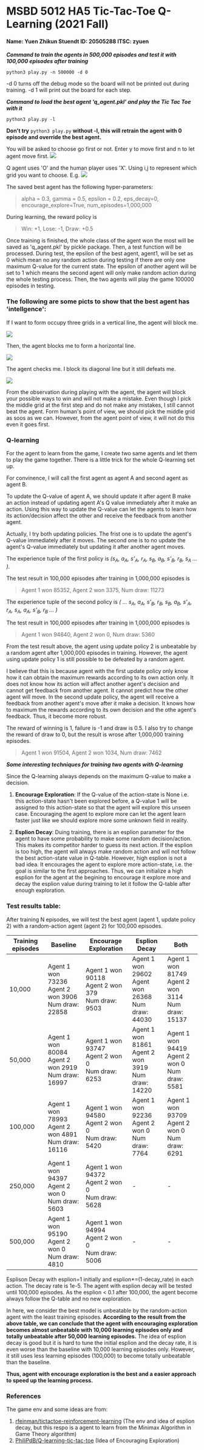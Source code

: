 # MSBD 5012 HA5 Tic-Tac-Toe Q-Learning (2021 Fall)

#### Name: Yuen Zhikun Stuendt ID: 20505288 ITSC: zyuen

***Command to train the agents in 500,000 episodes and test it with 100,000 episodes after training***
```
python3 play.py -n 500000 -d 0
```

-d 0 turns off the debug mode so the board will not be printed out during training. -d 1 will print out the board for each step.

***Command to load the best agent 'q_agent.pkl' and play the Tic Tac Toe with it***
``` 
python3 play.py -l
```

**Don't try** ```python3 play.py``` **without -l, this will retrain the agent with 0 episode and override the best agent.**

You will be asked to choose go first or not. Enter y to move first and n to let agent move first.
![](./img/begin.png)

Q agent uses 'O' and the human player uses 'X'. 
Using i,j to represent which grid you want to choose. E.g. 
![](./img/move.png)

The saved best agent has the following hyper-parameters:
> alpha = 0.3, gamma = 0.5, epslion = 0.2, eps_decay=0, encourage_explore=True, num_episodes=1,000,000

During learning, the reward policy is
> Win: +1, Lose: -1, Draw: +0.5

Once training is finished, the whole class of the agent won the most will be saved as 'q_agent.pkl' by pickle package. Then, a test function will be processed. During test, the epsilon of the best agent, agent1, will be set as 0 which mean no any random action during testing if there are only one maximum Q-value for the current state. The epsilon of another agent will be set to 1 which means the second agent will only make random action during the whole testing process. Then, the two agents will play the game 100000 episodes in testing.

### The following are some picts to show that the best agent has 'intellgence':

If I want to form occupy three grids in a vertical line, the agent will block me.

![](./img/eg1.png)

Then, the agent blocks me to form a horizontal line.


![](./img/eg2.png)

The agent checks me. I block its diagonal line but it still defeats me.

![](./img/eg3.png)

From the observation during playing with the agent, the agent will block your possible ways to win and will not make a mistake. Even though I pick the middle grid at the first step and do not make any mistakes, I still cannot beat the agent. Form human's point of view, we should pick the middle grid as soos as we can. However, from the agent point of view, it will not do this even it goes first.

### Q-learning
For the agent to learn from the game, I create two same agents and let them to play the game together. There is a little trick for the whole Q-learning set up.

For convinence, I will call the first agent as agent A and second agent as agent  B.

To update the Q-value of agent A, we should update it after agent B make an action instead of updating agent A's Q value immediately after it make an action. Using this way to update the Q-value can let the agents to learn how its action/decision affect the other and receive the feedback from another agent.

Actually, I try both updating policies. The frist one is to update the agent's Q-value immediately after it moves. The second one is to no update the agent's Q-value immediately but updating it after another agent moves.

The experience tuple of the first policy is *(s<sub>A</sub>, a<sub>A</sub>, s'<sub>A</sub>, r<sub>A</sub>, s<sub>B</sub>, a<sub>B</sub>, s'<sub>B</sub>, r<sub>B</sub>, s<sub>A</sub> ... )*. 

The test result in 100,000 episodes after training in 1,000,000 episodes is 
> Agent 1 won 85352, Agent 2 won 3375, Num draw: 11273

The experience tuple of the second policy is *( ... s<sub>A</sub>, a<sub>A</sub>, s'<sub>B</sub>, r<sub>B</sub>, s<sub>B</sub>, a<sub>B</sub>, s'<sub>A</sub>, r<sub>A</sub>, s<sub>A</sub>, a<sub>A</sub>, s'<sub>B</sub>, r<sub>B</sub> ... )*

The test result in 100,000 episodes after training in 1,000,000 episodes is
> Agent 1 won 94640, Agent 2 won 0, Num draw: 5360

From the test result above, the agent using update policy 2 is unbeatable by a random agent after 1,000,000 episodes in training. However, the agent using update policy 1 is still possible to be defeated by a random agent.

I believe that this is because agent with the first update policy only know how it can obtain the maximum rewards according to its own action only. It does not know how its action will affect another agent's decision and cannot get feedback from another agent. It cannot predict how the other agent will move. In the second update policy, the agent will receive a feedback from another agent's move after it make a decision. It knows how to maximum the rewards according to its own decision and the othe agent's feedback. Thus, it become more robust.

The reward of winning is 1, failure is -1 and draw is 0.5. I also try to change the reward of draw to 0, but the result is wrose after 1,000,000 training episodes.
> Agent 1 won 91504, Agent 2 won 1034, Num draw: 7462

***Some interesting techniques for training two agents with Q-learning***

Since the Q-learning always depends on the maximum Q-value to make a decision.

1. **Encourage Exploration**: If the Q-value of the action-state is None i.e. this action-state hasn't been explored before, a Q-value 1 will be assigned to this action-state so that the agent will explore this unseen case. Encouraging the agent to explore more can let the agent learn faster just like we should explore more some unknown field in reality.

2. **Esplion Decay**: Duing training, there is an esplion parameter for the agent to have some probability to make some random decision/action. This makes its competitor harder to guess its next action. If the esplion is too high, the agent will always make random action and will not follow the best action-state value in Q-table. However, high esplion is not a bad idea. It encourages the agent to explore more action-state, i.e. the goal is similar to the first approaches. Thus, we can initialize a high esplion for the agent at the begining to encourage it explore more and decay the esplion value during training to let it follow the Q-table after enough exploration.

### Test results table:

After training N episodes, we will test the best agent (agent 1, update policy 2) with a random-action agent (agent 2) for 100,000 episodes.

| Training episodes | Baseline | Encourage Exploration | Esplion Decay | Both |
| ----------- | ----------- | ----------- | ----------- | ----------- |
| 10,000      | Agent 1 won 73236 <br> Agent 2 won 3906 <br> Num draw: 22858       |Agent 1 won 90118 <br> Agent 2 won 379 <br> Num draw: 9503       |Agent 1 won 29602 <br> Agent won 26368 <br> Num draw: 44030       |Agent 1 won 81749 <br> Agent 2 won 3114 <br> Num draw: 15137       |
| 50,000   	| Agent 1 won 80084 <br> Agent 2 won 2919 <br> Num draw: 16997        |Agent 1 won 93747 <br> Agent 2 won 0 <br> Num draw: 6253       |Agent 1 won 81861 <br> Agent 2 won 3919 <br> Num draw: 14220       |Agent 1 won 94419 <br> Agent 2 won 0 <br> Num draw: 5581       |
| 100,000   	| Agent 1 won 78993 <br> Agent 2 won 4891 <br> Num draw: 16116        |Agent 1 won 94580 <br> Agent 2 won 0 <br> Num draw: 5420      |Agent 1 won 92236 <br> Agent 2 won 0 <br> Num draw: 7764       |Agent 1 won 93709 <br> Agent 2 won 0 <br> Num draw: 6291       |
| 250,000   	| Agent 1 won 94397 <br> Agent 2 won 0 <br> Num draw: 5603        |Agent 1 won 94372 <br> Agent 2 won 0 <br> Num draw: 5628       |-       |-       |
| 500,000   | Agent 1 won 95190 <br> Agent 2 won 0 <br> Num draw: 4810        |Agent 1 won 94994 <br> Agent 2 won 0 <br> Num draw: 5006       |-       |- |


Esplison Decay with esplion=1 initially and esplion*=(1-decay_rate) in each action. The decay rate is 1e-5. The agent with esplion decay will be tested until 100,000 episodes. As the esplion < 0.1 after 100,000, the agent become always follow the Q-table and no new exploration.

In here, we consider the best model is unbeatable by the random-action agent with the least training episodes. **According to the result from the above table, we can conclude that the agent with encouraging exploration becomes almost unbeatable with 10,000 learning episodes only and totally unbeatable after 50,000 learning episodes.** The idea of esplion decay is good but it is hard to tune the initial esplion and the decay rate, it  is even worse than the baseline with 10,000 learning episodes only. However, it still uses less learning episodes (100,000) to become totally unbeatable than the baseline. 

**Thus, agent with encourage exploration is the best and a easier approach to speed up the learning process.**



### References

The game env and some ideas are from:

1. [rfeinman/tictactoe-reinforcement-learning](https://github.com/rfeinman/tictactoe-reinforcement-learning) (The env and idea of esplion decay, but this respo is a agent to learn from the Minimax Algorithm in Game Theory algorithm)
2. [PhiliPdB/Q-learning-tic-tac-toe](https://github.com/PhiliPdB/Q-learning-tic-tac-toe/tree/e4124423e79b2da9c2efa01669694df04d5ce5f4) (Idea of Encouraging Exploration)

